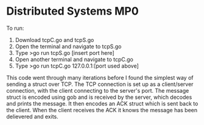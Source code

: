 # Distributed Systems MP0

To run:
1. Download tcpC.go and tcpS.go
2. Open the terminal and navigate to tcpS.go
3. Type >go run tcpS.go [insert port here]
4. Open another terminal and navigate to tcpC.go
5. Type >go run tcpC.go 127.0.0.1:[port used above]

This code went through many iterations before I found the simplest way of sending a struct over TCP. The TCP connection is set up as a client/server connection, with the client connecting to the server's port. The message struct is encoded using gob and is received by the server, which decodes and prints the message. It then encodes an ACK struct which is sent back to the client. When the client receives the ACK it knows the message has been delievered and exits.
